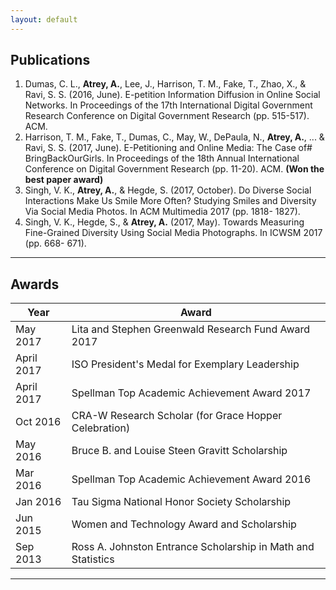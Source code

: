 ```yaml
---
layout: default
---
```


## Publications

1. Dumas, C. L., **Atrey, A.**, Lee, J., Harrison, T. M., Fake, T., Zhao, X., & Ravi, S. S. (2016, June). E-petition Information Diffusion in Online Social Networks. In Proceedings of the 17th International Digital Government Research Conference on Digital Government Research (pp. 515-517). ACM.
2. Harrison, T. M., Fake, T., Dumas, C., May, W., DePaula, N., **Atrey, A.**, ... & Ravi, S. S. (2017, June). E-Petitioning and Online Media: The Case of# BringBackOurGirls. In Proceedings of the 18th Annual International Conference on Digital Government Research (pp. 11-20). ACM. **(Won the best paper award)**
3. Singh, V. K., **Atrey, A.**, & Hegde, S. (2017, October). Do Diverse Social Interactions Make Us Smile More Often? Studying Smiles and Diversity Via Social Media Photos. In ACM Multimedia 2017 (pp. 1818- 1827). 
4. Singh, V. K., Hegde, S., & **Atrey, A.** (2017, May). Towards Measuring Fine-Grained Diversity Using Social Media Photographs. In ICWSM 2017 (pp. 668- 671).

---

## Awards

Year | Award | 
-----|-------|
May 2017   | Lita and Stephen Greenwald Research Fund Award 2017
April 2017 | ISO President's Medal for Exemplary Leadership 
April 2017 | Spellman Top Academic Achievement Award 2017
Oct 2016   | CRA-W Research Scholar (for Grace Hopper Celebration)
May 2016   | Bruce B. and Louise Steen Gravitt Scholarship
Mar 2016   | Spellman Top Academic Achievement Award 2016
Jan 2016   | Tau Sigma National Honor Society Scholarship
Jun 2015   | Women and Technology Award and Scholarship
Sep 2013   | Ross A. Johnston Entrance Scholarship in Math and Statistics

---